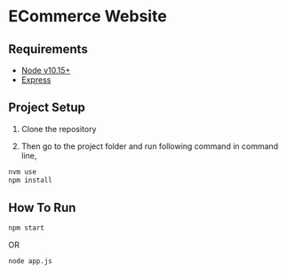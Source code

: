 # ECommerce Website

## Requirements

-   [Node v10.15+](https://nodejs.org/en/download/current/)
-   [Express](https://expressjs.com/)

## Project Setup

1. Clone the repository

2. Then go to the project folder and run following command in command line,
```bash
nvm use
npm install
```

## How To Run
```bash
npm start
```
OR
```bash
node app.js
```
